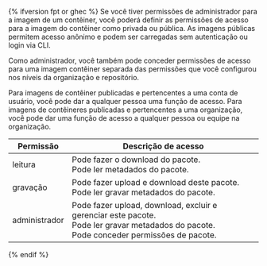 {% ifversion fpt or ghec %}
Se você tiver permissões de administrador para a imagem de um contêiner, você poderá definir as permissões de acesso para a imagem do contêiner como privada ou pública. As imagens públicas permitem acesso anônimo e podem ser carregadas sem autenticação ou login via CLI.

Como administrador, você também pode conceder permissões de acesso para uma imagem contêiner separada das permissões que você configurou nos níveis da organização e repositório.

Para imagens de contêiner publicadas e pertencentes a uma conta de usuário, você pode dar a qualquer pessoa uma função de acesso. Para imagens de contêineres publicadas e pertencentes a uma organização, você pode dar uma função de acesso a qualquer pessoa ou equipe na organização.

| Permissão     | Descrição de acesso                                                                                                                                          |
| ------------- | ------------------------------------------------------------------------------------------------------------------------------------------------------------ |
| leitura       | Pode fazer o download do pacote. <br> Pode ler metadados do pacote.                                                                                    |
| gravação      | Pode fazer upload e download deste pacote. <br> Pode ler gravar metadados do pacote.                                                                   |
| administrador | Pode fazer upload, download, excluir e gerenciar este pacote. <br> Pode ler gravar metadados do pacote. <br> Pode conceder permissões de pacote. |
{% endif %}
